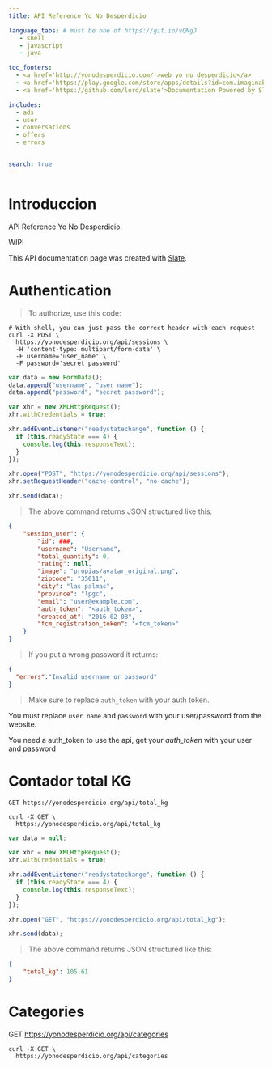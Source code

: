 ```yaml
---
title: API Reference Yo No Desperdicio

language_tabs: # must be one of https://git.io/vQNgJ
   - shell
   - javascript
   - java

toc_footers:
  - <a href='http://yonodesperdicio.com/'>web yo no desperdicio</a>
  - <a href='https://play.google.com/store/apps/details?id=com.imaginabit.yonodesperdicion'>Aplicacion android</a>
  - <a href='https://github.com/lord/slate'>Documentation Powered by Slate</a>

includes:
  - ads
  - user
  - conversations
  - offers  
  - errors


search: true
---
```


# Introduccion

API Reference Yo No Desperdicio.

WIP!

<!-- We have language bindings in Shell, Ruby, Python, and JavaScript! You can view code examples in the dark area to the right, and you can switch the programming language of the examples with the tabs in the top right. -->

This API documentation page was created with [Slate](https://github.com/lord/slate).

# Authentication

> To authorize, use this code:

```shell
# With shell, you can just pass the correct header with each request
curl -X POST \
  https://yonodesperdicio.org/api/sessions \
  -H 'content-type: multipart/form-data' \
  -F username='user_name' \
  -F password='secret password'
```

```javascript
var data = new FormData();
data.append("username", "user name");
data.append("password", "secret password");

var xhr = new XMLHttpRequest();
xhr.withCredentials = true;

xhr.addEventListener("readystatechange", function () {
  if (this.readyState === 4) {
    console.log(this.responseText);
  }
});

xhr.open("POST", "https://yonodesperdicio.org/api/sessions");
xhr.setRequestHeader("cache-control", "no-cache");

xhr.send(data);
```

> The above command returns JSON structured like this:

```json
{
    "session_user": {
        "id": ###,
        "username": "Username",
        "total_quantity": 0,
        "rating": null,
        "image": "propias/avatar_original.png",
        "zipcode": "35011",
        "city": "las palmas",
        "province": "lpgc",
        "email": "user@example.com",
        "auth_token": "<auth_token>",
        "created_at": "2016-02-08",
        "fcm_registration_token": "<fcm_token>"
    }
}
```

> If you put a wrong password it returns:

```json
{
  "errors":"Invalid username or password"
}
```

> Make sure to replace `auth_token` with your auth token.

<!-- `Authorization: meowmeowmeow` -->

<aside class="notice">
You must replace <code>user name</code> and <code>password</code> with your user/password from the website.
</aside>

You need a auth_token to use the api, get your *auth_token* with your user and password 


# Contador total KG

`GET https://yonodesperdicio.org/api/total_kg`

```shell
curl -X GET \
  https://yonodesperdicio.org/api/total_kg
```

```javascript
var data = null;

var xhr = new XMLHttpRequest();
xhr.withCredentials = true;

xhr.addEventListener("readystatechange", function () {
  if (this.readyState === 4) {
    console.log(this.responseText);
  }
});

xhr.open("GET", "https://yonodesperdicio.org/api/total_kg");

xhr.send(data);
```

>The above command returns JSON structured like this:
```json
{
    "total_kg": 105.61
}
```


# Categories

GET https://yonodesperdicio.org/api/categories

```shell
curl -X GET \
  https://yonodesperdicio.org/api/categories 
```

